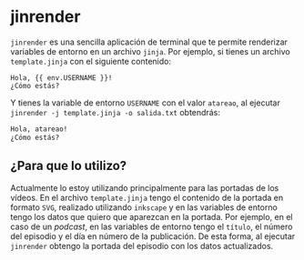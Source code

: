 # jinrender

`jinrender` es una sencilla aplicación de terminal que te permite renderizar variables de entorno en un archivo `jinja`. Por ejemplo, si tienes un archivo `template.jinja` con el siguiente contenido:

```jinja
Hola, {{ env.USERNAME }}!
¿Cómo estás?
```

Y tienes la variable de entorno `USERNAME` con el valor `atareao`, al ejecutar `jinrender -j template.jinja -o salida.txt` obtendrás:

```txt
Hola, atareao!
¿Cómo estás?
```

## ¿Para que lo utilizo?

Actualmente lo estoy utilizando principalmente para las portadas de los vídeos. En el archivo `template.jinja` tengo el contenido de la portada en formato `SVG`, realizado utilizando `inkscape` y en las variables de entorno tengo los datos que quiero que aparezcan en la portada. Por ejemplo, en el caso de un *podcast*, en las variables de entorno tengo el `título`, el número del episodio y el día en número de la publicación. De esta forma, al ejecutar `jinrender` obtengo la portada del episodio con los datos actualizados.
